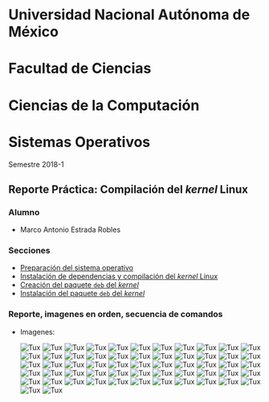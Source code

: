 # Universidad Nacional Autónoma de México
# Facultad de Ciencias
# Ciencias de la Computación
# Sistemas Operativos

Semestre 2018-1

## Reporte Práctica: Compilación del *kernel* Linux

### Alumno

+ Marco Antonio Estrada Robles

### Secciones

+ [Preparación del sistema operativo](apt.md)
+ [Instalación de dependencias y compilación del *kernel* Linux](kernel.md)
+ [Creación del paquete `deb` del  *kernel*](deb.md)
+ [Instalación del paquete `deb` del  *kernel*](install.md)

### Reporte, imagenes en orden, secuencia de comandos
+ Imagenes: 

  ![Tux](https://github.com/ChampionSean/CompilacionKernel/blob/master/img/Captura%20de%20pantalla%20(25).png)
![Tux](https://github.com/ChampionSean/CompilacionKernel/blob/master/img/Captura%20de%20pantalla%20(26).png)
![Tux](https://github.com/ChampionSean/CompilacionKernel/blob/master/img/Captura%20de%20pantalla%20(27).png)
![Tux](https://github.com/ChampionSean/CompilacionKernel/blob/master/img/Captura%20de%20pantalla%20(28).png)
![Tux](https://github.com/ChampionSean/CompilacionKernel/blob/master/img/Captura%20de%20pantalla%20(29).png)
![Tux](https://github.com/ChampionSean/CompilacionKernel/blob/master/img/Captura%20de%20pantalla%20(30).png)
![Tux](https://github.com/ChampionSean/CompilacionKernel/blob/master/img/Captura%20de%20pantalla%20(31).png)
![Tux](https://github.com/ChampionSean/CompilacionKernel/blob/master/img/Captura%20de%20pantalla%20(32).png)
![Tux](https://github.com/ChampionSean/CompilacionKernel/blob/master/img/Captura%20de%20pantalla%20(33).png)
![Tux](https://github.com/ChampionSean/CompilacionKernel/blob/master/img/Captura%20de%20pantalla%20(34).png)
![Tux](https://github.com/ChampionSean/CompilacionKernel/blob/master/img/Captura%20de%20pantalla%20(35).png)
![Tux](https://github.com/ChampionSean/CompilacionKernel/blob/master/img/Captura%20de%20pantalla%20(36).png)
![Tux](https://github.com/ChampionSean/CompilacionKernel/blob/master/img/Captura%20de%20pantalla%20(37).png)
![Tux](https://github.com/ChampionSean/CompilacionKernel/blob/master/img/Captura%20de%20pantalla%20(38).png)
![Tux](https://github.com/ChampionSean/CompilacionKernel/blob/master/img/Captura%20de%20pantalla%20(39).png)
![Tux](https://github.com/ChampionSean/CompilacionKernel/blob/master/img/Captura%20de%20pantalla%20(40).png)
![Tux](https://github.com/ChampionSean/CompilacionKernel/blob/master/img/Captura%20de%20pantalla%20(41).png)
![Tux](https://github.com/ChampionSean/CompilacionKernel/blob/master/img/Captura%20de%20pantalla%20(42).png)
![Tux](https://github.com/ChampionSean/CompilacionKernel/blob/master/img/Captura%20de%20pantalla%20(43).png)
![Tux](https://github.com/ChampionSean/CompilacionKernel/blob/master/img/Captura%20de%20pantalla%20(44).png)
![Tux](https://github.com/ChampionSean/CompilacionKernel/blob/master/img/Captura%20de%20pantalla%20(45).png)
![Tux](https://github.com/ChampionSean/CompilacionKernel/blob/master/img/Captura%20de%20pantalla%20(46).png)
![Tux](https://github.com/ChampionSean/CompilacionKernel/blob/master/img/Captura%20de%20pantalla%20(47).png)
![Tux](https://github.com/ChampionSean/CompilacionKernel/blob/master/img/Captura%20de%20pantalla%20(48).png)
![Tux](https://github.com/ChampionSean/CompilacionKernel/blob/master/img/Captura%20de%20pantalla%20(49).png)
![Tux](https://github.com/ChampionSean/CompilacionKernel/blob/master/img/Captura%20de%20pantalla%20(50).png)
![Tux](https://github.com/ChampionSean/CompilacionKernel/blob/master/img/Captura%20de%20pantalla%20(51).png)
![Tux](https://github.com/ChampionSean/CompilacionKernel/blob/master/img/Captura%20de%20pantalla%20(52).png)
![Tux](https://github.com/ChampionSean/CompilacionKernel/blob/master/img/Captura%20de%20pantalla%20(53).png)
![Tux](https://github.com/ChampionSean/CompilacionKernel/blob/master/img/Captura%20de%20pantalla%20(54).png)
![Tux](https://github.com/ChampionSean/CompilacionKernel/blob/master/img/Captura%20de%20pantalla%20(55).png)
![Tux](https://github.com/ChampionSean/CompilacionKernel/blob/master/img/Captura%20de%20pantalla%20(56).png)
![Tux](https://github.com/ChampionSean/CompilacionKernel/blob/master/img/Captura%20de%20pantalla%20(57).png)
![Tux](https://github.com/ChampionSean/CompilacionKernel/blob/master/img/Captura%20de%20pantalla%20(58).png)
![Tux](https://github.com/ChampionSean/CompilacionKernel/blob/master/img/Captura%20de%20pantalla%20(59).png)
![Tux](https://github.com/ChampionSean/CompilacionKernel/blob/master/img/Captura%20de%20pantalla%20(60).png)
![Tux](https://github.com/ChampionSean/CompilacionKernel/blob/master/img/Captura%20de%20pantalla%20(61).png)
![Tux](https://github.com/ChampionSean/CompilacionKernel/blob/master/img/Captura%20de%20pantalla%20(62).png)
![Tux](https://github.com/ChampionSean/CompilacionKernel/blob/master/img/Captura%20de%20pantalla%20(63).png)
![Tux](https://github.com/ChampionSean/CompilacionKernel/blob/master/img/Captura%20de%20pantalla%20(64).png)
![Tux](https://github.com/ChampionSean/CompilacionKernel/blob/master/img/Captura%20de%20pantalla%20(65).png)
![Tux](https://github.com/ChampionSean/CompilacionKernel/blob/master/img/Captura%20de%20pantalla%20(66).png)
![Tux](https://github.com/ChampionSean/CompilacionKernel/blob/master/img/Captura%20de%20pantalla%20(67).png)
![Tux](https://github.com/ChampionSean/CompilacionKernel/blob/master/img/Captura%20de%20pantalla%20(68).png)
![Tux](https://github.com/ChampionSean/CompilacionKernel/blob/master/img/Captura%20de%20pantalla%20(69).png)
![Tux](https://github.com/ChampionSean/CompilacionKernel/blob/master/img/Captura%20de%20pantalla%20(70).png)
![Tux](https://github.com/ChampionSean/CompilacionKernel/blob/master/img/Captura%20de%20pantalla%20(71).png)
![Tux](https://github.com/ChampionSean/CompilacionKernel/blob/master/img/Captura%20de%20pantalla%20(72).png)
![Tux](https://github.com/ChampionSean/CompilacionKernel/blob/master/img/Captura%20de%20pantalla%20(73).png)
![Tux](https://github.com/ChampionSean/CompilacionKernel/blob/master/img/Captura%20de%20pantalla%20(74).png)
![Tux](https://github.com/ChampionSean/CompilacionKernel/blob/master/img/Captura%20de%20pantalla%20(75).png)
![Tux](https://github.com/ChampionSean/CompilacionKernel/blob/master/img/Captura%20de%20pantalla%20(76).png)
![Tux](https://github.com/ChampionSean/CompilacionKernel/blob/master/img/Captura%20de%20pantalla%20(77).png)
![Tux](https://github.com/ChampionSean/CompilacionKernel/blob/master/img/Captura%20de%20pantalla%20(78).png)
![Tux](https://github.com/ChampionSean/CompilacionKernel/blob/master/img/Captura%20de%20pantalla%20(79).png)
![Tux](https://github.com/ChampionSean/CompilacionKernel/blob/master/img/Captura%20de%20pantalla%20(80).png)
![Tux](https://github.com/ChampionSean/CompilacionKernel/blob/master/img/Captura%20de%20pantalla%20(81).png)

